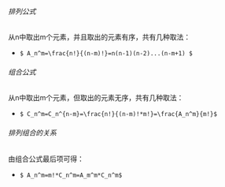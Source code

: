 ###### 排列公式
从n中取出m个元素，并且取出的元素有序，共有几种取法：

- `$ A_n^m=\frac{n!}{(n-m)!}=n(n-1)(n-2)...(n-m+1) $`

###### 组合公式
从n中取出m个元素，但取出的元素无序，共有几种取法：

- `$ C_n^m=C_n^{n-m}=\frac{n!}{(n-m)!*m!}=\frac{A_n^m}{m!}$`

###### 排列组合的关系
由组合公式最后项可得：

- `$ A_n^m=m!*C_n^m=A_m^m*C_n^m$`